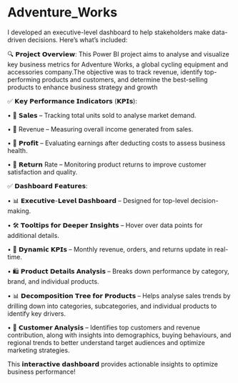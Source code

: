 # Adventure_Works

 I developed an executive-level dashboard to help stakeholders make data-driven decisions. Here’s what’s included:

🔍 𝗣𝗿𝗼𝗷𝗲𝗰𝘁 𝗢𝘃𝗲𝗿𝘃𝗶𝗲𝘄:
This Power BI project aims to analyse and visualize key business metrics for Adventure Works, a global cycling equipment and accessories company.The objective was to track revenue, identify top-performing products and customers, and determine the best-selling products to enhance business strategy and growth

✅ 𝗞𝗲𝘆 𝗣𝗲𝗿𝗳𝗼𝗿𝗺𝗮𝗻𝗰𝗲 𝗜𝗻𝗱𝗶𝗰𝗮𝘁𝗼𝗿𝘀 (𝗞𝗣𝗜𝘀):

 • 📌 𝗦𝗮𝗹𝗲𝘀 – Tracking total units sold to analyse market demand.

 • 📌 Revenue – Measuring overall income generated from sales.

 • 📌 𝗣𝗿𝗼𝗳𝗶𝘁 – Evaluating earnings after deducting costs to assess business health.

 • 📌 𝗥𝗲𝘁𝘂𝗿𝗻 Rate – Monitoring product returns to improve customer satisfaction and quality.

✅ 𝗗𝗮𝘀𝗵𝗯𝗼𝗮𝗿𝗱 𝗙𝗲𝗮𝘁𝘂𝗿𝗲𝘀:

 • 📊 𝗘𝘅𝗲𝗰𝘂𝘁𝗶𝘃𝗲-𝗟𝗲𝘃𝗲𝗹 𝗗𝗮𝘀𝗵𝗯𝗼𝗮𝗿𝗱 – Designed for top-level decision-making.

 • 🛠 𝗧𝗼𝗼𝗹𝘁𝗶𝗽𝘀 𝗳𝗼𝗿 𝗗𝗲𝗲𝗽𝗲𝗿 𝗜𝗻𝘀𝗶𝗴𝗵𝘁𝘀 – Hover over data points for additional details.

 • 📅 𝗗𝘆𝗻𝗮𝗺𝗶𝗰 𝗞𝗣𝗜𝘀 – Monthly revenue, orders, and returns update in real-time.

 • 🛍 𝗣𝗿𝗼𝗱𝘂𝗰𝘁 𝗗𝗲𝘁𝗮𝗶𝗹𝘀 𝗔𝗻𝗮𝗹𝘆𝘀𝗶𝘀 – Breaks down performance by category, brand, and individual products.

 • 📊 𝗗𝗲𝗰𝗼𝗺𝗽𝗼𝘀𝗶𝘁𝗶𝗼𝗻 𝗧𝗿𝗲𝗲 𝗳𝗼𝗿 𝗣𝗿𝗼𝗱𝘂𝗰𝘁𝘀 – Helps analyse sales trends by drilling down into categories, subcategories, and individual products to identify key drivers.
 
 • 👥 𝗖𝘂𝘀𝘁𝗼𝗺𝗲𝗿 𝗔𝗻𝗮𝗹𝘆𝘀𝗶𝘀 – Identifies top customers and revenue contribution, along with insights into demographics, buying behaviours, and regional trends to better understand target audiences and optimize marketing strategies.

This 𝗶𝗻𝘁𝗲𝗿𝗮𝗰𝘁𝗶𝘃𝗲 𝗱𝗮𝘀𝗵𝗯𝗼𝗮𝗿𝗱 provides actionable insights to optimize business performance! 
